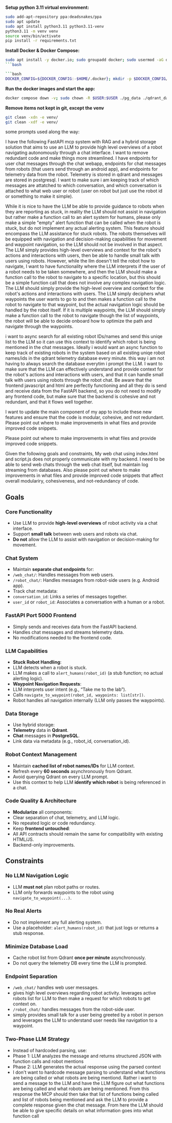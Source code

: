 **Setup python 3.11 virtual environment:**

```bash
sudo add-apt-repository ppa:deadsnakes/ppa
sudo apt update
sudo apt install python3.11 python3.11-venv
python3.11 -m venv venv
source venv/bin/activate
pip install -r requirements.txt
```

**Install Docker & Docker Compose:**

```bash
sudo apt install -y docker.io; sudo groupadd docker; sudo usermod -aG docker $USER; sudo systemctl start docker; sudo systemctl enable docker; newgrp docker
```bash

```bash
DOCKER_CONFIG=${DOCKER_CONFIG:-$HOME/.docker}; mkdir -p $DOCKER_CONFIG/cli-plugins; curl -SL https://github.com/docker/compose/releases/download/v2.35.0/docker-compose-linux-x86_64 -o $DOCKER_CONFIG/cli-plugins/docker-compose; chmod +x $DOCKER_CONFIG/cli-plugins/docker-compose; docker compose version
```

**Run the docker images and start the app:**

```bash
docker compose down -v; sudo chown -R $USER:$USER ./pg_data ./qdrant_data; rm -rf ./pg_data ./qdrant_data; docker compose up -d; python3 main_mcp.py
```

**Remove items not kept in git, except the venv**

```bash
git clean -xdn -e venv/
git clean -xdf -e venv/
```



some prompts used along the way:





I have the following FastAPI mcp system with RAG and a hybrid storage solution that aims to use an LLM to provide high level overviews of a robot navigating autonomously through a chat interface. I want to remove redundant code and make things more streamlined. I have endpoints for user chat messages through the chat webapp, endpoints for chat messages from robots (that users send through an android app), and endpoints for telemetry data from the robot. Telemetry is stored in qdrant and messages are stored in postgresql. I want to make sure i am keeping track of which messages are attatched to which conversation, and which conversation is attached to what web user or robot (user on robot but just use the robot id or something to make it simple).

While it is nice to have the LLM be able to provide guidance to robots when they are reporting as stuck, in reality the LLM should not assist in navigation but rather make a function call to an alert system for humans, please only make a simple "empty" alert function that can be called when the robot is stuck, but do not implement any actual alerting system. This feature should encompass the LLM assistance for stuck robots. The robots themselves will be equipped with navigation and decision-making capabilities for movement and waypoint navigation, so the LLM should not be involved in that aspect. The LLM simply provides high-level overviews and context for the robot's actions and interactions with users, then be able to handle small talk with users using robots. However, while the llm doesn't tell the robot how to navigate, I want to have functionality where the LLM interprets if the user of a robot needs to be taken somewhere, and then the LLM should make a function call to the robot to navigate to a specific location, but this should be a simple function call that does not involve any complex navigation logic. The LLM should simply provide the high-level overview and context for the robot's actions and interactions with users. The LLM simply deciphers what waypoints the user wants to go to and then makes a function call to the robot to navigate to that waypoint, but the actual navigation logic should be handled by the robot itself. If it is multiple waypoints, the LLM should simply make a function call to the robot to navigate though the list of waypoints, the robot will be able to decide onboard how to optimize the path and navigate through the waypoints.

i want to async search for all existing robot IDs/names and send this uniqe list to the LLM so it can use this context to identify which robot is being mentioned in the chat messages. Ideally i would want an async function to keep track of existing robots in the system based on all existing uniqe robot names/ids in the qdrant telemetry database every minute. this way i am not having to always search the database everytim i prompt the LLM. I want to make sure that the LLM can effectively understand and provide context for the robot's actions and interactions with users, and that it can handle small talk with users using robots through the robot chat. Be aware that the frontend javascript and html are perfectly functioning and all they do is send and receive data from the FastAPI backend, so you do not need to modify any frontend code, but make sure that the backend is cohesive and not redundant, and that it flows well together.

I want to update the main component of my app to include these new features and ensure that the code is modular, cohesive, and not redundant. Please point out where to make improvements in what files and provide improved code snippets.

Please point out where to make improvements in what files and provide improved code snippets.

 
Given the following goals and constraints, My web chat using index.html and script.js does not properly communicate with my backend. I need to be able to send web chats through the web chat itself, but maintain log streaming from databases. Also please point out where to make improvements in what files and provide improved code snippets that affect overall modulariry, cohesiveness, and not-redundancy of code.
##  Goals
### Core Functionality
-  Use LLM to provide **high-level overviews** of robot activity via a chat interface.
-  Support **small talk** between web users and robots via chat.
-  **Do not** allow the LLM to assist with navigation or decision-making for movement.
### Chat System
-  Maintain **separate chat endpoints** for:
  - `/web_chat/`: Handles messages from web users.
  - `/robot_chat/`: Handles messages from robot-side users (e.g. Android app).
-  Track chat metadata:
  - `conversation_id`: Links a series of messages together.
  - `user_id` or `robot_id`: Associates a conversation with a human or a robot.
### FastAPI Port 5000 Frontend
-  Simply sends and receives data from the FastAPI backend.
-  Handles chat messages and streams telemetry data.
-  No modifications needed to the frontend code.
### LLM Capabilities
-  **Stuck Robot Handling**:
  - LLM detects when a robot is stuck.
  - LLM makes a call to `alert_humans(robot_id)` (a stub function; no actual alerting logic).
-  **Waypoint Navigation Requests**:
  - LLM interprets user intent (e.g., “Take me to the lab”).
  - Calls `navigate_to_waypoint(robot_id, waypoints: list[str])`.
  - Robot handles all navigation internally (LLM only passes the waypoints).
### Data Storage
-  Use hybrid storage:
  - **Telemetry** data in **Qdrant**.
  - **Chat** messages in **PostgreSQL**.
-  Link data via metadata (e.g., robot_id, conversation_id).
### Robot Context Management
-  Maintain **cached list of robot names/IDs** for LLM context.
  - Refresh every **60 seconds** asynchronously from Qdrant.
  - Avoid querying Qdrant on every LLM prompt.
-  Use this context to help LLM **identify which robot** is being referenced in a chat.
### Code Quality & Architecture
-  **Modularize** all components:
  - Clear separation of chat, telemetry, and LLM logic.
  - No repeated logic or code redundancy.
-  Keep **frontend untouched**:
  - All API contracts should remain the same for compatibility with existing HTML/JS.
  - Backend-only improvements.
##  Constraints
### No LLM Navigation Logic
-  LLM **must not** plan robot paths or routes.
-  LLM only forwards waypoints to the robot using `navigate_to_waypoint(...)`.
### No Real Alerts
-  Do not implement any full alerting system.
-  Use a placeholder: `alert_humans(robot_id)` that just logs or returns a stub response.
### Minimize Database Load
-  Cache robot list from Qdrant **once per minute** asynchronously.
-  Do not query the telemetry DB every time the LLM is prompted.
### Endpoint Separation
-  `/web_chat/` handles web user messages.
  - gives high level overviews regarding robot activity. leverages active robots list for LLM to then make a request for which robots to get context on.
-  `/robot_chat/` handles messages from the robot-side user.
  - simply provides small talk for a user being greeted by a robot in person and leverages the LLM to understand user needs like navigation to a waypoint.
### Two-Phase LLM Strategy
- Instead of hardcoded parsing, use:
 - Phase 1: LLM analyzes the message and returns structured JSON with function calls and robot mentions
 - Phase 2: LLM generates the actual response using the parsed context
- I don't want to hardcode message parsing to understand what functions are being called or what robots are being mentiond. Rather i want to send a message to the LLM and have the LLM figure out what functions are being called and what robots are being mentioned. From this response the MCP should then take that list of functions being called and list of robots being mentioned and ask the LLM to provide a complete response given the chat message. From here the LLM should be able to give specific details on what information goes into what function call


